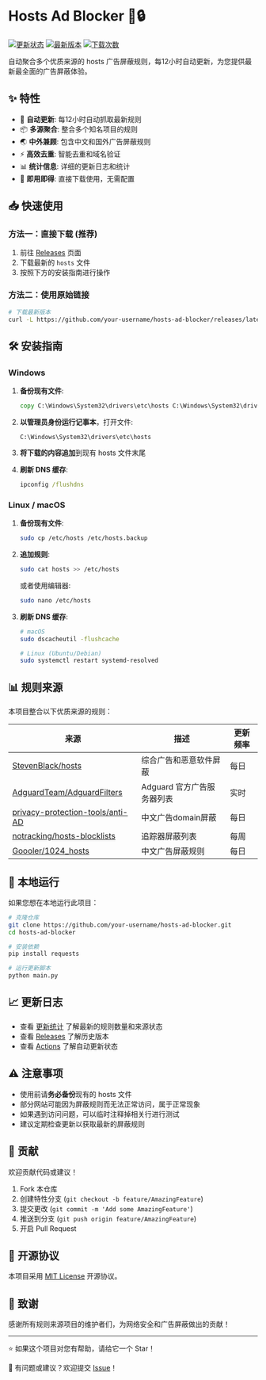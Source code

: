 # Hosts Ad Blocker 🚫🔒

[![更新状态](https://github.com/your-username/hosts-ad-blocker/workflows/Update%20Hosts%20Rules/badge.svg)](https://github.com/your-username/hosts-ad-blocker/actions)
[![最新版本](https://img.shields.io/github/v/release/your-username/hosts-ad-blocker)](https://github.com/your-username/hosts-ad-blocker/releases/latest)
[![下载次数](https://img.shields.io/github/downloads/your-username/hosts-ad-blocker/total)](https://github.com/your-username/hosts-ad-blocker/releases)

自动聚合多个优质来源的 hosts 广告屏蔽规则，每12小时自动更新，为您提供最新最全面的广告屏蔽体验。

## ✨ 特性

- 🔄 **自动更新**: 每12小时自动抓取最新规则
- 📦 **多源聚合**: 整合多个知名项目的规则
- 🌏 **中外兼顾**: 包含中文和国外广告屏蔽规则  
- ⚡ **高效去重**: 智能去重和域名验证
- 📊 **统计信息**: 详细的更新日志和统计
- 🚀 **即用即得**: 直接下载使用，无需配置

## 📥 快速使用

### 方法一：直接下载 (推荐)

1. 前往 [Releases](https://github.com/your-username/hosts-ad-blocker/releases/latest) 页面
2. 下载最新的 `hosts` 文件
3. 按照下方的安装指南进行操作

### 方法二：使用原始链接

```bash
# 下载最新版本
curl -L https://github.com/your-username/hosts-ad-blocker/releases/latest/download/hosts -o hosts
```

## 🛠 安装指南

### Windows

1. **备份现有文件**:
   ```cmd
   copy C:\Windows\System32\drivers\etc\hosts C:\Windows\System32\drivers\etc\hosts.backup
   ```

2. **以管理员身份运行记事本**，打开文件:
   ```
   C:\Windows\System32\drivers\etc\hosts
   ```

3. **将下载的内容追加**到现有 hosts 文件末尾

4. **刷新 DNS 缓存**:
   ```cmd
   ipconfig /flushdns
   ```

### Linux / macOS

1. **备份现有文件**:
   ```bash
   sudo cp /etc/hosts /etc/hosts.backup
   ```

2. **追加规则**:
   ```bash
   sudo cat hosts >> /etc/hosts
   ```
   
   或者使用编辑器:
   ```bash
   sudo nano /etc/hosts
   ```

3. **刷新 DNS 缓存**:
   ```bash
   # macOS
   sudo dscacheutil -flushcache
   
   # Linux (Ubuntu/Debian)
   sudo systemctl restart systemd-resolved
   ```

## 📊 规则来源

本项目整合以下优质来源的规则：

| 来源 | 描述 | 更新频率 |
|------|------|----------|
| [StevenBlack/hosts](https://github.com/StevenBlack/hosts) | 综合广告和恶意软件屏蔽 | 每日 |
| [AdguardTeam/AdguardFilters](https://github.com/AdguardTeam/AdguardFilters) | Adguard 官方广告服务器列表 | 实时 |
| [privacy-protection-tools/anti-AD](https://github.com/privacy-protection-tools/anti-AD) | 中文广告domain屏蔽 | 每日 |
| [notracking/hosts-blocklists](https://github.com/notracking/hosts-blocklists) | 追踪器屏蔽列表 | 每周 |
| [Goooler/1024_hosts](https://github.com/Goooler/1024_hosts) | 中文广告屏蔽规则 | 每日 |

## 🔧 本地运行

如果您想在本地运行此项目：

```bash
# 克隆仓库
git clone https://github.com/your-username/hosts-ad-blocker.git
cd hosts-ad-blocker

# 安装依赖
pip install requests

# 运行更新脚本
python main.py
```

## 📈 更新日志

- 查看 [更新统计](README_STATS.md) 了解最新的规则数量和来源状态
- 查看 [Releases](https://github.com/your-username/hosts-ad-blocker/releases) 了解历史版本
- 查看 [Actions](https://github.com/your-username/hosts-ad-blocker/actions) 了解自动更新状态

## ⚠️ 注意事项

- 使用前请**务必备份**现有的 hosts 文件
- 部分网站可能因为屏蔽规则而无法正常访问，属于正常现象
- 如果遇到访问问题，可以临时注释掉相关行进行测试
- 建议定期检查更新以获取最新的屏蔽规则

## 🤝 贡献

欢迎贡献代码或建议！

1. Fork 本仓库
2. 创建特性分支 (`git checkout -b feature/AmazingFeature`)
3. 提交更改 (`git commit -m 'Add some AmazingFeature'`)
4. 推送到分支 (`git push origin feature/AmazingFeature`)
5. 开启 Pull Request

## 📜 开源协议

本项目采用 [MIT License](LICENSE) 开源协议。

## 🙏 致谢

感谢所有规则来源项目的维护者们，为网络安全和广告屏蔽做出的贡献！

---

⭐ 如果这个项目对您有帮助，请给它一个 Star！

💬 有问题或建议？欢迎提交 [Issue](https://github.com/your-username/hosts-ad-blocker/issues)！

